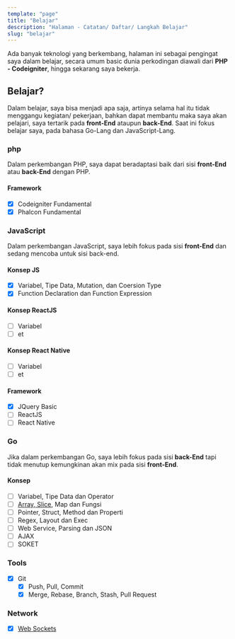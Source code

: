 ```yaml
---
template: "page"
title: "Belajar"
description: "Halaman - Catatan/ Daftar/ Langkah Belajar"
slug: "belajar"
---
```


Ada banyak teknologi yang berkembang, halaman ini sebagai pengingat saya dalam belajar, secara umum basic dunia perkodingan diawali dari **PHP - Codeigniter**, hingga sekarang saya bekerja.

## Belajar?

Dalam belajar, saya bisa menjadi apa saja, artinya selama hal itu tidak menggangu kegiatan/ pekerjaan, bahkan dapat membantu maka saya akan pelajari, saya tertarik pada **front-End** ataupun **back-End**. Saat ini fokus belajar saya, pada bahasa Go-Lang dan JavaScript-Lang.

### php
Dalam perkembangan PHP, saya dapat beradaptasi baik dari sisi **front-End** atau **back-End** dengan PHP.

#### Framework
- [x] Codeigniter Fundamental
- [x] Phalcon Fundamental 

### JavaScript
Dalam perkembangan JavaScript, saya lebih fokus pada sisi **front-End** dan sedang mencoba untuk sisi back-end.

#### Konsep JS
- [x] Variabel, Tipe Data, Mutation, dan Coersion Type
- [x] Function Declaration dan Function Expression

#### Konsep ReactJS
- [ ] Variabel
- [ ] et 

#### Konsep React Native
- [ ] Variabel
- [ ] et 

#### Framework
- [x] JQuery Basic
- [ ] ReactJS
- [ ] React Native

### Go
Jika dalam perkembangan Go, saya lebih fokus pada sisi **back-End** tapi tidak menutup kemungkinan akan mix pada sisi **front-End**.

#### Konsep
- [ ] Variabel, Tipe Data dan Operator 
- [ ] [Array, Slice](/memahami-slice-array-di-golang), Map dan Fungsi
- [ ] Pointer, Struct, Method dan Properti
- [ ] Regex, Layout dan Exec
- [ ] Web Service, Parsing dan JSON
- [ ] AJAX
- [ ] SOKET

### Tools

- [x] Git
  - [x] Push, Pull, Commit
  - [x] Merge, Rebase, Branch, Stash, Pull Request

### Network

- [x] [Web Sockets](/library-esc-post-dicodeigniter-server-side-printing)